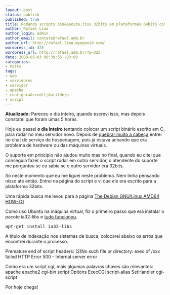```yaml
--- 
layout: post
status: publish
published: true
title: Rodando scripts bin&aacute;rios 32bits em plataformas 64bits com linux baseado em Debian
author: Rafael Lima
author_login: admin
author_email: contato@rafael.adm.br
author_url: http://rafael.lima.myopenid.com/
wordpress_id: 325
wordpress_url: http://rafael.adm.br/?p=325
date: 2009-05-03 00:39:55 -03:00
categories: 
- Posts
tags: 
- web
- servidores
- servidor
- apache
- configura&ccedil;&atilde;o
- script
---
```

<strong> Atualizado:</strong> Pareceu o dia inteiro, quando escrevi isso, mas depois constatei que foram umas 5 horas.

Hoje eu passei <strong>o dia inteiro</strong> tentando colocar um script bin&aacute;rio escrito em C, para rodar no meu servidor novo. Depois de <a href="http://twitter.com/rafaelp/status/1683570361">quebrar muito a cabe&ccedil;a</a> entrei no chat do servi&ccedil;o de hospedagem, pois j&aacute; estava achando que era problema de hardware ou das m&aacute;quinas virtuais.

O suporte em princ&iacute;pio n&atilde;o ajudou muito mas no final, quando eu citei que conseguia fazer o script rodar em outro servidor, o atendente do suporte me perguntou se eu sabia se o outro servidor era 32bits.

S&oacute; neste momento que eu me liguei neste problema. Nem tinha pensando nisso at&eacute; ent&atilde;o. Entrei na p&aacute;gina do script e vi que ele era escrito para a plataforma 32bits.

Uma r&aacute;pida busca me levou para a p&aacute;gina <a href="http://alioth.debian.org/docman/view.php/30192/21/debian-amd64-howto.html#id292205">The Debian GNU/Linux AMD64 HOW-TO</a>

Como uso Ubuntu na m&aacute;quina virtual, fiz o primeiro passo que era instalar o pacote ia32-libs e <a href="http://twitter.com/rafaelp/status/1683587234">tudo funcionou</a>.
<pre lang="bash">apt-get install ia32-libs</pre>
A t&iacute;tulo de indexa&ccedil;&atilde;o nos sistemas de busca, colocarei abaixo os erros que encontrei durante o processo.

Premature end of script headers:
(2)No such file or directory: exec of /xxx failed
HTTP Error 500 - Internal server error

Como era um script cgi, mais algumas palavras chaves s&atilde;o relevantes: apache apache2 cgi-bin script Options ExecCGI script-alias SetHandler cgi-script

Por hoje chega!
